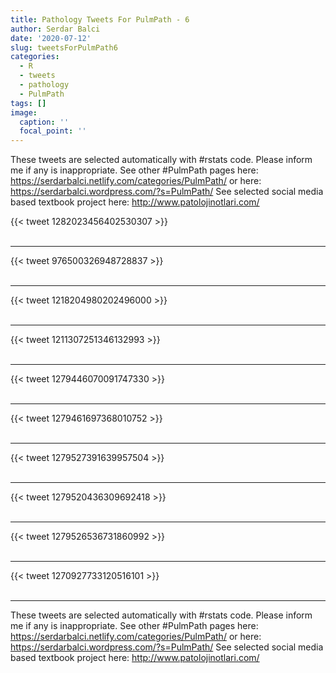 ```yaml
---
title: Pathology Tweets For PulmPath - 6
author: Serdar Balci
date: '2020-07-12'
slug: tweetsForPulmPath6
categories:
  - R
  - tweets
  - pathology
  - PulmPath
tags: []
image:
  caption: ''
  focal_point: ''
---
```



These tweets are selected automatically with #rstats code. Please inform me if any is inappropriate.
See other #PulmPath pages here: https://serdarbalci.netlify.com/categories/PulmPath/  or here: https://serdarbalci.wordpress.com/?s=PulmPath/ 
See selected social media based textbook project here: http://www.patolojinotlari.com/

{{< tweet 1282023456402530307 >}}
<br>
<br>
<hr>
{{< tweet 976500326948728837 >}}
<br>
<br>
<hr>
{{< tweet 1218204980202496000 >}}
<br>
<br>
<hr>
{{< tweet 1211307251346132993 >}}
<br>
<br>
<hr>
{{< tweet 1279446070091747330 >}}
<br>
<br>
<hr>
{{< tweet 1279461697368010752 >}}
<br>
<br>
<hr>
{{< tweet 1279527391639957504 >}}
<br>
<br>
<hr>
{{< tweet 1279520436309692418 >}}
<br>
<br>
<hr>
{{< tweet 1279526536731860992 >}}
<br>
<br>
<hr>
{{< tweet 1270927733120516101 >}}
<br>
<br>
<hr>


These tweets are selected automatically with #rstats code. Please inform me if any is inappropriate.
See other #PulmPath pages here: https://serdarbalci.netlify.com/categories/PulmPath/  or here: https://serdarbalci.wordpress.com/?s=PulmPath/ 
See selected social media based textbook project here: http://www.patolojinotlari.com/
